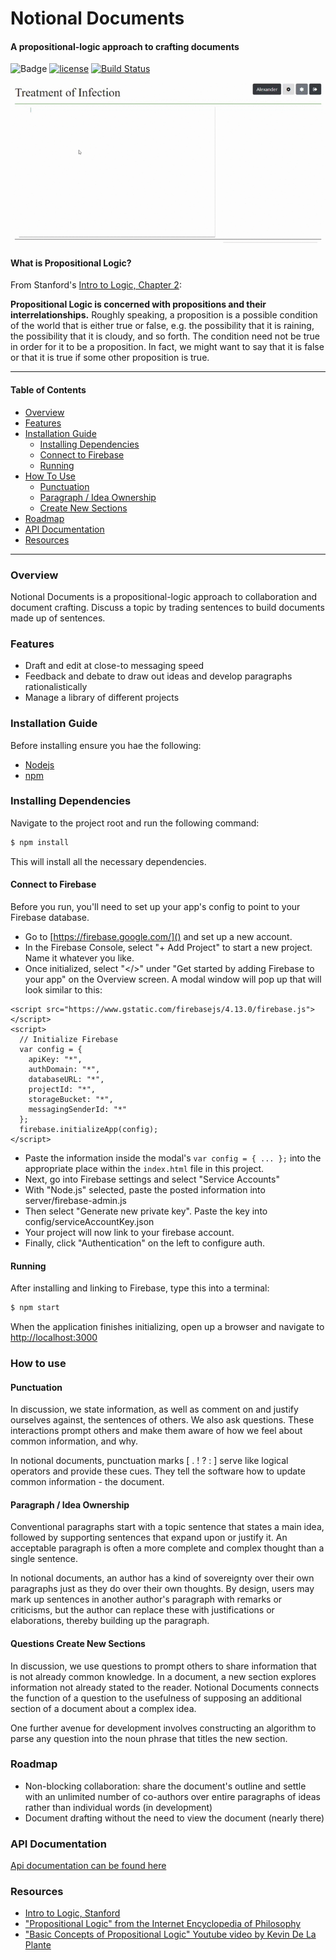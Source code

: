 # Notional Documents

#### A propositional-logic approach to crafting documents

![Badge](https://img.shields.io/github/package-json/v/notionaldocuments/notionaldocuments.svg?style=flat) [![license](https://img.shields.io/github/license/notionaldocuments/notionaldocuments.svg)](https://github.com/notionaldocuments/notionaldocuments/blob/master/LICENSE) [![Build Status](https://travis-ci.org/notionaldocuments/notionaldocuments.svg?branch=master)](https://travis-ci.org/notionaldocuments/notionaldocuments)

![Overview gif](/assets/images/overview.gif)

#### What is Propositional Logic?

From Stanford's [Intro to Logic, Chapter 2](http://intrologic.stanford.edu/notes/chapter_02.html): 

**Propositional Logic is concerned with propositions and their interrelationships.**
Roughly speaking, a proposition is a possible condition of the world that is either true or false, e.g. the possibility that it is raining, the possibility that it is cloudy, and so forth. The condition need not be true in order for it to be a proposition. In fact, we might want to say that it is false or that it is true if some other proposition is true.

***

#### Table of Contents

- [Overview](#overview)
- [Features](#features)
- [Installation Guide](#installation-guide)
  - [Installing Dependencies](#installing-dependencies)
  - [Connect to Firebase](#connect-to-firebase)
  - [Running](#running)
- [How To Use](#how-to-use)
  - [Punctuation](#punctuation)
  - [Paragraph / Idea Ownership](#paragraph--idea-ownership)
  - [Create New Sections](#questions-create-new-sections)
- [Roadmap](#roadmap)
- [API Documentation](#api-documentation)
- [Resources](#resources)

***

### Overview

Notional Documents is a propositional-logic approach to collaboration and document crafting.
Discuss a topic by trading sentences to build documents made up of sentences. 

### Features 

- Draft and edit at close-to messaging speed
- Feedback and debate to draw out ideas and develop paragraphs rationalistically
- Manage a library of different projects

### Installation Guide

Before installing ensure you hae the following:

* [Nodejs](https://nodejs.org/en/) 
* [npm](https://www.npmjs.com/)

### Installing Dependencies
Navigate to the project root and run the following command:

```bash
$ npm install
```

This will install all the necessary dependencies.

#### Connect to Firebase

Before you run, you'll need to set up your app's config to point to your Firebase database.

* Go to [https://firebase.google.com/]() and set up a new account.
* In the Firebase Console, select "+ Add Project" to start a new project. Name it whatever you like.
* Once initialized, select "</>" under "Get started by adding Firebase to your app" on the Overview screen. A modal window will pop up that will look similar to this:
```
<script src="https://www.gstatic.com/firebasejs/4.13.0/firebase.js"></script>
<script>
  // Initialize Firebase
  var config = {
    apiKey: "*",
    authDomain: "*",
    databaseURL: "*",
    projectId: "*",
    storageBucket: "*",
    messagingSenderId: "*"
  };
  firebase.initializeApp(config);
</script>
```
* Paste the information inside the modal's `var config = { ... };` into the appropriate place within the `index.html` file in this project.
* Next, go into Firebase settings and select "Service Accounts"
* With "Node.js" selected, paste the posted information into server/firebase-admin.js
* Then select "Generate new private key". Paste the key into config/serviceAccountKey.json
* Your project will now link to your firebase account.
* Finally, click "Authentication" on the left to configure auth.

#### Running

After installing and linking to Firebase, type this into a terminal: 

```bash
$ npm start
```

When the application finishes initializing, open up a browser and navigate to [http://localhost:3000]()

### How to use

#### Punctuation 

In discussion, we state information, as well as comment on and justify ourselves against, the sentences of others. We also ask questions. These interactions prompt others and make them aware of how we feel about common information, and why.

In notional documents, punctuation marks [ .  !  ? : ] serve like logical operators and provide these cues. They tell the software how to update common information - the document.

#### Paragraph / Idea Ownership

Conventional paragraphs start with a topic sentence that states a main idea, followed by supporting sentences that expand upon or justify it. An acceptable paragraph is often a more complete and complex thought than a single sentence.

In notional documents, an author has a kind of sovereignty over their own paragraphs just as they do over their own thoughts. By design, users may mark up sentences in another author's paragraph with remarks or criticisms, but the author can replace these with justifications or elaborations, thereby building up the paragraph.

#### Questions Create New Sections

In discussion, we use questions to prompt others to share information that is not already common knowledge. In a document, a new section explores information not already stated to the reader. Notional Documents connects the function of a question to the usefulness of supposing an additional section of a document about a complex idea.

One further avenue for development involves constructing an algorithm to parse any question into the noun phrase that titles the new section.  

### Roadmap

- Non-blocking collaboration: share the document's outline and settle with an unlimited number of co-authors over entire paragraphs of ideas rather than individual words (in development)
- Document drafting without the need to view the document (nearly there)

### API Documentation

[Api documentation can be found here](docs/README.md)

### Resources

* [Intro to Logic, Stanford](http://intrologic.stanford.edu/notes/chapter_02.html)
* ["Propositional Logic" from the Internet Encyclopedia of Philosophy](https://www.iep.utm.edu/prop-log/)
* ["Basic Concepts of Propositional Logic" Youtube video by Kevin De La Plante](https://www.youtube.com/watch?v=qV4htTfow-E)
